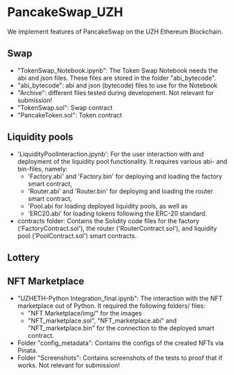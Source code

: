 # PancakeSwap_UZH
 We implement features of PancakeSwap on the UZH Ethereum Blockchain.


## Swap 
- "TokenSwap_Notebook.ipynb": The Token Swap Notebook needs the abi and json files. These files are stored in the folder "abi_bytecode". 
- "abi_bytecode": abi and json (bytecode) files to use for the Notebook 
- "Archive": different files tested during development. Not relevant for submission! 
- "TokenSwap.sol": Swap contract
- "PancakeToken.sol": Token contract

## Liquidity pools
- 'LiquidityPoolInteraction.jpynb': For the user interaction with and deployment of the liquidity pool functionality. It requires various abi- and bin-files, namely:
  - 'Factory.abi' and 'Factory.bin' for deploying and loading the factory smart contract, 
  - 'Router.abi' and 'Router.bin' for deploying and loading the router smart contract, 
  - 'Pool.abi for loading deployed liquidity pools, as well as 
  - 'ERC20.abi' for loading tokens following the ERC-20 standard.
- contracts folder: Contains the Solidity code files for the factory ('FactoryContract.sol'), the router ('RouterContract.sol'), and liquidity pool ('PoolContract.sol') smart contracts.

## Lottery


## NFT Marketplace
- "UZHETH-Python Integration_final.ipynb": The interaction with the NFT marketplace out of Python. It required the following folders/ files: 
  - "NFT Marketplace/img/" for the images
  - "NFT_marketplace.sol", "NFT_marketplace.abi" and "NFT_marketplace.bin" for the connection to the deployed smart contract.
- Folder "config_metadata": Contains the configs of the created NFTs via Pinata.
- Folder "Screenshots": Contains screenshots of the tests to proof that if works. Not relevant for submission! 
